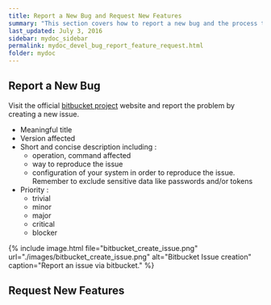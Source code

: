 ```yaml
---
title: Report a New Bug and Request New Features
summary: "This section covers how to report a new bug and the process to request new features."
last_updated: July 3, 2016
sidebar: mydoc_sidebar
permalink: mydoc_devel_bug_report_feature_request.html
folder: mydoc
---
```


## Report a New Bug
Visit the official [bitbucket project](https://bitbucket.org/hpcnow/snow-tools/issues) website and report the problem by creating a new issue.
* Meaningful title
* Version affected
* Short and concise description including :
  * operation, command affected
  * way to reproduce the issue
  * configuration of your system in order to reproduce the issue. Remember to exclude sensitive data like passwords and/or tokens
* Priority :
  * trivial
  * minor
  * major
  * critical
  * blocker

{% include image.html file="bitbucket_create_issue.png" url="./images/bitbucket_create_issue.png" alt="Bitbucket Issue creation" caption="Report an issue via bitbucket." %}

## Request New Features

